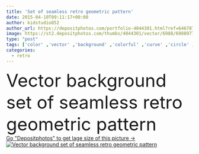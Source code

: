 ```yaml
---
title: 'Set of seamless retro geometric pattern'
date: 2015-04-10T09:11:17+00:00
author: kidstudio852
author_url: https://depositphotos.com/portfolio-4044301.html?ref=64678756
image: https://st2.depositphotos.com/thumbs/4044301/vector/6988/69889771/api_thumb_450.jpg?forcejpeg=true
type: "post"
tags: ['color' ,'vector' ,'background' ,'colorful' ,'curve' ,'circle' ,'graphic' ,'element' ,'illustration' ,'design' ,'paper' ,'shape' ,'decoration' ,'decorative' ,'art' ,'decor' ,'abstract' ,'pattern' ,'retro' ,'square' ,'vintage' ,'wave' ,'seamless' ,'ornament' ,'fashion' ,'backdrop' ,'creative' ,'lines' ,'wallpaper' ,'textile' ,'grid' ,'lattice' ,'geometric' ,'print' ,'fabric' ,'symmetry' ,'mesh' ,'dots' ,'diagonal' ,'tiles' ,'stripes' ,'pixel' ,'geometrical' ,'rhombus' ,'repeated' ,'pixelated' ,'zigzag' ,'chevron' ,'argyle' ,'zig zag' ]
categories: 
  - retro
---
```

<div aling="center">
            <font size="60"> Vector background  set of seamless retro geometric pattern</font>   
</div>
<div>
    <a href='https://depositphotos.com/69889771/stock-illustration-set-of-seamless-retro-geometric.html?ref=64678756' target=_blank > Go "Depositphotos" to get lage size of this picture ->
        <img href='https://depositphotos.com/69889771/stock-illustration-set-of-seamless-retro-geometric.html?ref=64678756' src='https://st2.depositphotos.com/4044301/6988/v/950/depositphotos_69889771-stock-illustration-set-of-seamless-retro-geometric.jpg?forcejpeg=true' alt='Vector background  set of seamless retro geometric pattern' >
    </a>
</div>
